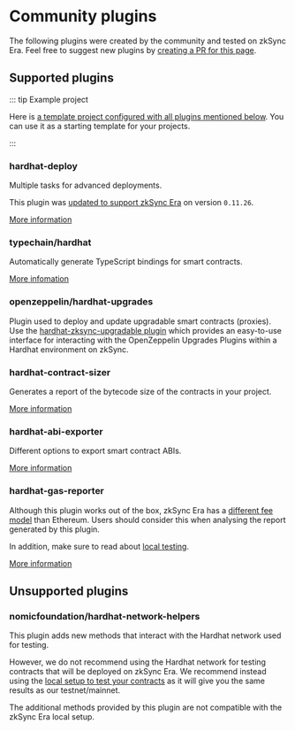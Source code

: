 # Community plugins

The following plugins were created by the community and tested on zkSync Era. Feel free to suggest new plugins by [creating a PR for this page](https://github.com/matter-labs/zksync-web-era-docs/blob/main/docs/tools/hardhat/other-plugins.md).

## Supported plugins

::: tip Example project

Here is [a template project configured with all plugins mentioned below](https://github.com/matter-labs/era-hardhat-with-plugins). You can use it as a starting template for your projects.

:::

### hardhat-deploy

Multiple tasks for advanced deployments.

This plugin was [updated to support zkSync Era](https://github.com/wighawag/hardhat-deploy/pull/437) on version `0.11.26`.

[More information](https://www.npmjs.com/package/hardhat-deploy)

### typechain/hardhat

Automatically generate TypeScript bindings for smart contracts.

[More infomation](https://www.npmjs.com/package/@typechain/hardhat)


### openzeppelin/hardhat-upgrades

Plugin used to deploy and update upgradable smart contracts (proxies). Use the [hardhat-zksync-upgradable plugin](./hardhat-zksync-upgradable.md) which provides an easy-to-use interface for interacting with the OpenZeppelin Upgrades Plugins within a Hardhat environment on zkSync.

### hardhat-contract-sizer

Generates a report of the bytecode size of the contracts in your project.

[More information](https://www.npmjs.com/package/hardhat-contract-sizer)

### hardhat-abi-exporter

Different options to export smart contract ABIs.

[More information](https://www.npmjs.com/package/hardhat-abi-exporter)

### hardhat-gas-reporter

Although this plugin works out of the box, zkSync Era has a [different fee model](../../reference/concepts/transactions/fee-model.md) than Ethereum. Users should consider this when analysing the report generated by this plugin.

In addition, make sure to read about [local testing](./testing.md).

[More information](https://www.npmjs.com/package/hardhat-gas-reporter)


## Unsupported plugins

### nomicfoundation/hardhat-network-helpers

This plugin adds new methods that interact with the Hardhat network used for testing.

However, we do not recommend using the Hardhat network for testing contracts that will be deployed on zkSync Era. We recommend instead using the [local setup to test your contracts](testing.md) as it will give you the same results as our testnet/mainnet.

The additional methods provided by this plugin are not compatible with the zkSync Era local setup.


 

